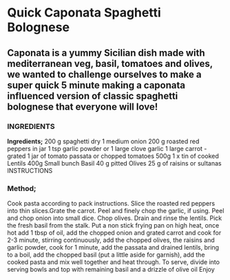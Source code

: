 # Quick Caponata Spaghetti Bolognese
## Caponata is a yummy Sicilian dish made with mediterranean veg, basil, tomatoes and olives, we wanted to challenge ourselves to make a super quick 5 minute making a caponata influenced version of classic spaghetti bolognese that everyone will love!


### INGREDIENTS
 
**Ingredients;**
200 g spaghetti dry
1 medium onion
200 g roasted red peppers in jar
1 tsp garlic powder or 1 large clove garlic
1 large carrot - grated
1 jar of tomato passata or chopped tomatoes 500g
1 x tin of cooked Lentils 400g
Small bunch Basil
40 g pitted Olives
25 g of raisins or sultanas
INSTRUCTIONS
 
### Method;
Cook pasta according to pack instructions.
Slice the roasted red peppers into thin slices.Grate the carrot. Peel and finely chop the garlic, if using. Peel and chop onion into small dice. Chop olives. Drain and rinse the lentils. Pick the fresh basil from the stalk.
Put a non stick frying pan on high heat, once hot add 1 tbsp of oil, add the chopped onion and grated carrot and cook for 2-3 minute, stirring continuously, add the chopped olives, the raisins and garlic powder, cook for 1 minute, add the passata and drained lentils, bring to a boil, add the chopped basil (put a little aside for garnish), add the cooked pasta and mix well together and heat through. To serve, divide into serving bowls and top with remaining basil and a drizzle of olive oil
Enjoy
